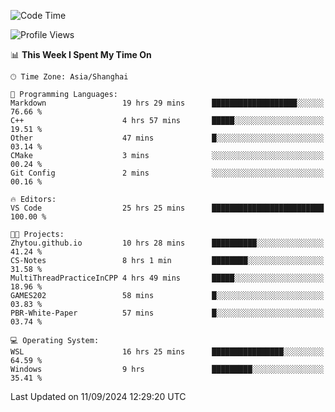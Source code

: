 <!--START_SECTION:waka-->
![Code Time](http://img.shields.io/badge/Code%20Time-1%2C974%20hrs%2020%20mins-blue)

![Profile Views](http://img.shields.io/badge/Profile%20Views-0-blue)

📊 **This Week I Spent My Time On** 

```text
🕑︎ Time Zone: Asia/Shanghai

💬 Programming Languages: 
Markdown                 19 hrs 29 mins      ███████████████████░░░░░░   76.66 % 
C++                      4 hrs 57 mins       █████░░░░░░░░░░░░░░░░░░░░   19.51 % 
Other                    47 mins             █░░░░░░░░░░░░░░░░░░░░░░░░   03.14 % 
CMake                    3 mins              ░░░░░░░░░░░░░░░░░░░░░░░░░   00.24 % 
Git Config               2 mins              ░░░░░░░░░░░░░░░░░░░░░░░░░   00.16 % 

🔥 Editors: 
VS Code                  25 hrs 25 mins      █████████████████████████   100.00 % 

🐱‍💻 Projects: 
Zhytou.github.io         10 hrs 28 mins      ██████████░░░░░░░░░░░░░░░   41.24 % 
CS-Notes                 8 hrs 1 min         ████████░░░░░░░░░░░░░░░░░   31.58 % 
MultiThreadPracticeInCPP 4 hrs 49 mins       █████░░░░░░░░░░░░░░░░░░░░   18.96 % 
GAMES202                 58 mins             █░░░░░░░░░░░░░░░░░░░░░░░░   03.83 % 
PBR-White-Paper          57 mins             █░░░░░░░░░░░░░░░░░░░░░░░░   03.74 % 

💻 Operating System: 
WSL                      16 hrs 25 mins      ████████████████░░░░░░░░░   64.59 % 
Windows                  9 hrs               █████████░░░░░░░░░░░░░░░░   35.41 % 
```


 Last Updated on 11/09/2024 12:29:20 UTC
<!--END_SECTION:waka-->